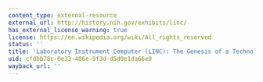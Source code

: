 ```yaml
---
content_type: external-resource
external_url: http://history.nih.gov/exhibits/linc/
has_external_license_warning: true
license: https://en.wikipedia.org/wiki/All_rights_reserved
status: ''
title: 'Laboratory Instrument Computer (LINC): The Genesis of a Technological Revolution.'
uid: cfdbb78c-0e33-406e-9f3d-d5d0e1da66e9
wayback_url: ''
---
```

